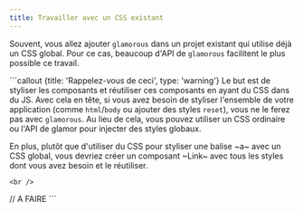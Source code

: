 ```yaml
---
title: Travailler avec un CSS existant
---
```

Souvent, vous allez ajouter `glamorous` dans un projet existant qui utilise déjà un CSS global. Pour ce cas, beaucoup d'API de `glamorous` facilitent le plus possible ce travail.

```callout {title: 'Rappelez-vous de ceci', type: 'warning'} Le but est de styliser les composants et réutiliser ces composants en ayant du CSS dans du JS. Avec cela en tête, si vous avez besoin de styliser l'ensemble de votre application (comme `html`/`body` ou ajouter des styles `reset`), vous ne le ferez pas avec `glamorous`. Au lieu de cela, vous pouvez utiliser un CSS ordinaire ou l'API de glamor pour injecter des styles globaux.

En plus, plutôt que d'utiliser du CSS pour styliser une balise ~a~ avec un CSS global, vous devriez créer un composant ~Link~ avec tous les styles dont vous avez besoin et le réutiliser.

    <br />

// A FAIRE ```